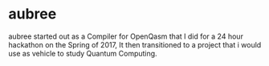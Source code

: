 # aubree
aubree started out as a Compiler for OpenQasm that I did for a 24 hour hackathon on the  Spring of 2017, It then transitioned to a project that i would use as vehicle to study Quantum Computing.
